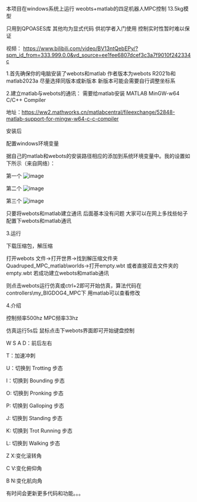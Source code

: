 本项目在windows系统上运行 weobts+matlab的四足机器人MPC控制 13.5kg模型 


只用到QPOASES库 其他均为显式代码 供初学者入门使用 控制实时性暂时难以保证


视频：
https://www.bilibili.com/video/BV13ntQebEPy/?spm_id_from=333.999.0.0&vd_source=ee1fee6807dcef3c3a7f9010f242334c


1.首先确保你的电脑安装了webots和matlab 作者版本为webots R2021b和matlab2023a  尽量选择同版本或新版本 新版本可能会需要自行调整坐标系


2.建立matlab与webots的通讯：
需要给matlab安装 MATLAB MinGW-w64 C/C++ Compiler


地址：https://ww2.mathworks.cn/matlabcentral/fileexchange/52848-matlab-support-for-mingw-w64-c-c-compiler


安装后


配置windows环境变量


据自己的matlab和webots的安装路径相应的添加到系统环境变量中。我的设置如下所示（来自网络）：


第一个
![image](https://github.com/user-attachments/assets/7c745909-ef65-4cb9-81a1-082750c2b3a9)


第二个
![image](https://github.com/user-attachments/assets/215d55ae-8c07-4a03-8e79-b25165425d18)


第三个
![image](https://github.com/user-attachments/assets/934c61ac-9f33-4923-965e-f0f10a900e31)


只要将webots和matlab建立通讯 后面基本没有问题  大家可以在网上多找些帖子配置下webots和matlab通讯


3.运行


下载压缩包，解压缩


打开webots 文件->打开世界->找到解压缩文件夹Quadruped_MPC_matlab\worlds->打开empty.wbt 或者直接双击文件夹的empty.wbt 若成功建立webots和matlab通讯


则点击webots运行仿真或ctrl+2即可开始仿真，算法代码在controllers\my_BIGDOG4_MPC下 用matlab可以查看修改


4.介绍


控制频率500hz  MPC频率33hz 


仿真运行5s后 鼠标点击下webots界面即可开始键盘控制

W S A D：前后左右


T：加速冲刺


U：切换到 Trotting 步态


I：切换到 Bounding 步态


O: 切换到 Pronking 步态


P: 切换到 Galloping 步态


J: 切换到 Standing 步态


K: 切换到 Trot Running 步态


L: 切换到 Walking 步态


Z X:变化滚转角


C V:变化俯仰角


B N:变化航向角

有时间会更新更多代码和功能。。。



